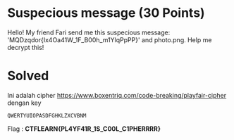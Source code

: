 # Suspecious message (30 Points)
Hello! My friend Fari send me this suspecious message: 'MQDzqdor{Ix4Oa41W_1F_B00h_m1YlqPpPP}' and photo.png. Help me decrypt this!
# Solved
Ini adalah cipher https://www.boxentriq.com/code-breaking/playfair-cipher dengan key
```
QWERTYUIOPASDFGHKLZXCVBNM
```
Flag : <b>CTFLEARN{PL4YF41R_1S_C00L_C1PHERRRR}</b>
